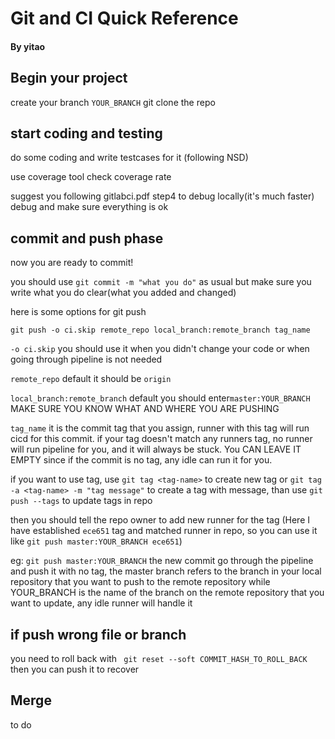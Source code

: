 Git and CI Quick Reference
======================================
#### By yitao
## Begin your project

create your branch ```YOUR_BRANCH```
git clone the repo

## start coding and testing
do some coding and write testcases for it (following NSD)

use coverage tool check coverage rate

suggest you following gitlabci.pdf step4 to debug locally(it's much faster)
debug and make sure everything is ok

## commit and push phase
now you are ready to commit!

you should use ```git commit -m "what you do"```  as usual
but make sure you write what you do clear(what you added and changed)

here is some options for git push

```git push -o ci.skip remote_repo local_branch:remote_branch tag_name```

```-o ci.skip``` you should use it when you didn't change your code
or when going through pipeline is not needed

```remote_repo``` default it should be ```origin```

```local_branch:remote_branch``` default you should enter```master:YOUR_BRANCH```
MAKE SURE YOU KNOW WHAT AND WHERE YOU ARE PUSHING

```tag_name``` it is the commit tag that you assign, runner with this 
tag will run cicd for this commit.
if your tag doesn't match any runners tag, no runner will run pipeline 
for you, and it will always be  stuck. You CAN LEAVE IT EMPTY since if the 
commit is no tag, any idle can run it for you. 

if you want to use tag, use ```git tag <tag-name>``` to create new tag
or ```git tag -a <tag-name> -m "tag message"``` to create a tag with
message, than use ```git push --tags``` to update tags in repo

then you should tell the repo owner to add new runner for the tag
(Here I have established ```ece651``` tag and matched runner in repo,
so you can use it like ```git push master:YOUR_BRANCH ece651```)

eg:
```git push master:YOUR_BRANCH``` the new commit go through the pipeline
and push it with no tag, the master branch refers to the branch in your 
local repository that you want to push to the remote repository
while YOUR_BRANCH is the name of the branch on the remote repository
that you want to update, any idle runner will handle it

## if push wrong file or branch
you need to roll back with ``` git reset --soft COMMIT_HASH_TO_ROLL_BACK```
then you can push it to recover

## Merge
to do


